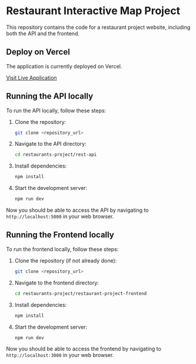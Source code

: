 # Restaurant Interactive Map Project

This repository contains the code for a restaurant project website, including both the API and the frontend.

## Deploy on Vercel

The application is currently deployed on Vercel.

[Visit Live Application](https://restaurants-project-map.vercel.app/)

## Running the API locally

To run the API locally, follow these steps:

1. Clone the repository:

   ```bash
   git clone <repository_url>
   ```

2. Navigate to the API directory:

   ```bash
   cd restaurants-project/rest-api
   ```

3. Install dependencies:

   ```bash
   npm install
   ```

4. Start the development server:
   ```bash
   npm run dev
   ```

Now you should be able to access the API by navigating to `http://localhost:5000` in your web browser.

## Running the Frontend locally

To run the frontend locally, follow these steps:

1. Clone the repository (if not already done):

   ```bash
   git clone <repository_url>
   ```

2. Navigate to the frontend directory:

   ```bash
   cd restaurants-project/restaurant-project-frontend
   ```

3. Install dependencies:

   ```bash
   npm install
   ```

4. Start the development server:
   ```bash
   npm run dev
   ```

Now you should be able to access the frontend by navigating to `http://localhost:3000` in your web browser.
